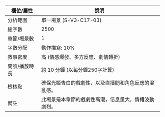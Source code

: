 | 欄位/屬性 | 說明 |
|---|---|
| 分析範圍 | 單一場景 (S-V3-C17-03) |
| 總字數 | 2500 |
| 章節/場景數 | 1 |
| 字數分配 | 動作描寫: 10% | 對話: 50% | 內心描寫: 40% |
| 敘事密度 | 高 (情感爆發、多方反應、劇情轉折) |
| 閱讀/播放時長 | 約 10 分鐘 (以每分鐘250字計算) |
| 檢核點 | 確保光姬告白的戲劇性，以及直播間和角色反應的混亂感。 |
| 備註 | 此場景是本章節的戲劇性高潮，信息量大，情緒波動劇烈。
